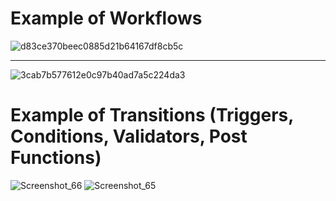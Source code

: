 # Example of Workflows
![d83ce370beec0885d21b64167df8cb5c](https://user-images.githubusercontent.com/122814835/212967115-648c22bd-aa90-4078-9c9e-79d01f372eb3.gif)

***

![3cab7b577612e0c97b40ad7a5c224da3](https://user-images.githubusercontent.com/122814835/212967213-3ecbf8bd-f959-4c8b-8244-0e39232731c6.gif)
# Example of Transitions (Triggers, Conditions, Validators, Post Functions)
![Screenshot_66](https://user-images.githubusercontent.com/122814835/212967440-7483c453-651a-4bb5-8999-996c7930e043.png)
![Screenshot_65](https://user-images.githubusercontent.com/122814835/212967455-bde5a418-bed3-459f-9479-e05d021acb1a.png)
